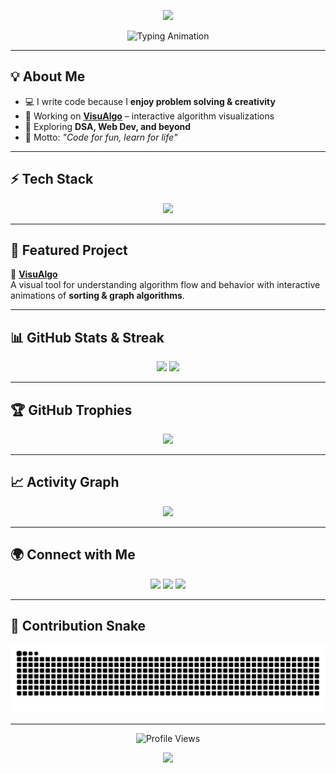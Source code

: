 <!-- Header Banner -->
<p align="center">
  <img src="https://capsule-render.vercel.app/api?type=waving&color=gradient&height=200&section=header&text=Om%20Kadam&fontSize=50&fontAlignY=35&animation=twinkling&fontColor=ffffff" />
</p>

<p align="center">
  <img src="https://readme-typing-svg.herokuapp.com?font=Fira+Code&size=22&pause=1000&color=00F7F7&center=true&vCenter=true&width=500&lines=Passionate+Coder;Loves+Problem+Solving;Building+VisuAlgo;Always+Learning+New+Things" alt="Typing Animation" />
</p>

---

## 💡 About Me
- 💻 I write code because I **enjoy problem solving & creativity**  
- 🚀 Working on **[VisuAlgo](https://github.com/OmKadam989/VisuAlgo)** – interactive algorithm visualizations  
- 🌱 Exploring **DSA, Web Dev, and beyond**  
- 🎯 Motto: *"Code for fun, learn for life"*  

---

## ⚡ Tech Stack
<p align="center">
  <img src="https://skillicons.dev/icons?i=cpp,html,css,js,react,tailwind,git,github,vscode" />
</p>

---

## 📌 Featured Project
🔹 **[VisuAlgo](https://github.com/OmKadam989/VisuAlgo)**  
A visual tool for understanding algorithm flow and behavior with interactive animations of **sorting & graph algorithms**.  

---

## 📊 GitHub Stats & Streak
<p align="center">
  <img src="https://github-readme-stats.vercel.app/api?username=OmKadam989&show_icons=true&theme=radical" height="180px"/>
  <img src="https://streak-stats.demolab.com?user=OmKadam989&theme=radical" height="180px"/>
</p>

---

## 🏆 GitHub Trophies
<p align="center">
  <img src="https://github-profile-trophy.vercel.app/?username=OmKadam989&theme=radical&no-frame=false&no-bg=true&margin-w=4" />
</p>

---

## 📈 Activity Graph
<p align="center">
  <img src="https://github-readme-activity-graph.vercel.app/graph?username=OmKadam989&theme=react-dark&hide_border=true" />
</p>

---

## 🌍 Connect with Me
<p align="center">
  <a href="mailto:omkadam84129@gmail.com"><img src="https://img.shields.io/badge/-Gmail-EA4335?style=for-the-badge&logo=gmail&logoColor=white" /></a>
  <a href="https://linkedin.com/in/omkadam989"><img src="https://img.shields.io/badge/-LinkedIn-0A66C2?style=for-the-badge&logo=linkedin&logoColor=white" /></a>
  <a href="https://github.com/OmKadam989"><img src="https://img.shields.io/badge/-GitHub-181717?style=for-the-badge&logo=github&logoColor=white" /></a>
</p>

---

## 🐍 Contribution Snake
![Snake animation](https://raw.githubusercontent.com/OmKadam989/OmKadam989/output/snake.svg)

---

<p align="center">
  <img src="https://komarev.com/ghpvc/?username=OmKadam989&label=Profile%20views&color=0e75b6&style=flat" alt="Profile Views" />
</p>

<!-- Footer Banner -->
<p align="center">
  <img src="https://capsule-render.vercel.app/api?type=waving&color=gradient&height=120&section=footer"/>
</p>
